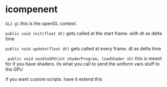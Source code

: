 # icompenent


``GL2 gl`` this is the openGL context.

``public void init(float dt)``
gets called at the start frame. with dt as delta time

`` public void update(float dt) ``
gets called at every frame. dt as delta time

`` public void sendtoGPU(int shaderProgram, loadShader sh)``
this is meant for if you have shaders. its what you call to send
the uniform vars stuff to the GPU


if you want custom scripts. have it extend this
